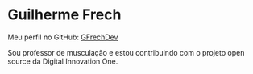 # Guilherme Frech

Meu perfil no GitHub: [GFrechDev](https://github.com/GFrechDev)

Sou professor de musculação e estou contribuindo com o projeto open source da Digital Innovation One.
